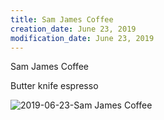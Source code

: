 ```yaml
---
title: Sam James Coffee
creation_date: June 23, 2019
modification_date: June 23, 2019
---
```



Sam James Coffee

Butter knife espresso

![2019-06-23-Sam James Coffee](images/2019-06-23-Sam%20James%20Coffee.jpeg)

